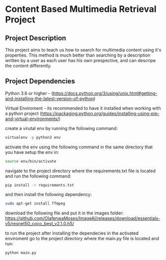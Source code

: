 # Content Based Multimedia Retrieval Project

## Project Description

This project aims to teach us how to search for multimedia content using it's properties.
This method is much better than searching by a description written by a user as each user has his own prespective, and can descripe the content differently.

## Project Dependencies

Python 3.6 or higher - (https://docs.python.org/3/using/unix.html#getting-and-installing-the-latest-version-of-python)

Virtual Enviroment - its recommended to have it installed when working with a python project (https://packaging.python.org/guides/installing-using-pip-and-virtual-environments/)

create a virutal env by running the following command:
```bash
virtualenv -p python3 env
```

activate the env using the following command in the same directory that you have setup the env in:
```bash
source env/bin/activate
```

navigate to the project directory where the requirements.txt file is located and run the following command:
```bash
pip install -r requirements.txt
```

and then install the following dependency:
```bash
sudo apt-get install ffmpeg
```

download the following file and put it in the images folder:
https://github.com/OlafenwaMoses/ImageAI/releases/download/essentials-v5/resnet50_coco_best_v2.1.0.h5/

to run the project after installing the dependecies in the activated enviroment go to the project directory where the main.py file is located and run:
```bash
python main.py
```